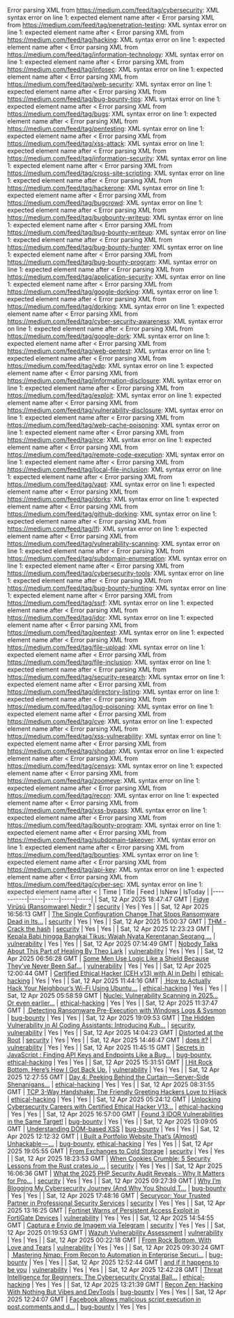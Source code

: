 Error parsing XML from https://medium.com/feed/tag/cybersecurity: XML syntax error on line 1: expected element name after <
Error parsing XML from https://medium.com/feed/tag/penetration-testing: XML syntax error on line 1: expected element name after <
Error parsing XML from https://medium.com/feed/tag/hacking: XML syntax error on line 1: expected element name after <
Error parsing XML from https://medium.com/feed/tag/information-technology: XML syntax error on line 1: expected element name after <
Error parsing XML from https://medium.com/feed/tag/infosec: XML syntax error on line 1: expected element name after <
Error parsing XML from https://medium.com/feed/tag/web-security: XML syntax error on line 1: expected element name after <
Error parsing XML from https://medium.com/feed/tag/bug-bounty-tips: XML syntax error on line 1: expected element name after <
Error parsing XML from https://medium.com/feed/tag/bugs: XML syntax error on line 1: expected element name after <
Error parsing XML from https://medium.com/feed/tag/pentesting: XML syntax error on line 1: expected element name after <
Error parsing XML from https://medium.com/feed/tag/xss-attack: XML syntax error on line 1: expected element name after <
Error parsing XML from https://medium.com/feed/tag/information-security: XML syntax error on line 1: expected element name after <
Error parsing XML from https://medium.com/feed/tag/cross-site-scripting: XML syntax error on line 1: expected element name after <
Error parsing XML from https://medium.com/feed/tag/hackerone: XML syntax error on line 1: expected element name after <
Error parsing XML from https://medium.com/feed/tag/bugcrowd: XML syntax error on line 1: expected element name after <
Error parsing XML from https://medium.com/feed/tag/bugbounty-writeup: XML syntax error on line 1: expected element name after <
Error parsing XML from https://medium.com/feed/tag/bug-bounty-writeup: XML syntax error on line 1: expected element name after <
Error parsing XML from https://medium.com/feed/tag/bug-bounty-hunter: XML syntax error on line 1: expected element name after <
Error parsing XML from https://medium.com/feed/tag/bug-bounty-program: XML syntax error on line 1: expected element name after <
Error parsing XML from https://medium.com/feed/tag/application-security: XML syntax error on line 1: expected element name after <
Error parsing XML from https://medium.com/feed/tag/google-dorking: XML syntax error on line 1: expected element name after <
Error parsing XML from https://medium.com/feed/tag/dorking: XML syntax error on line 1: expected element name after <
Error parsing XML from https://medium.com/feed/tag/cyber-security-awareness: XML syntax error on line 1: expected element name after <
Error parsing XML from https://medium.com/feed/tag/google-dork: XML syntax error on line 1: expected element name after <
Error parsing XML from https://medium.com/feed/tag/web-pentest: XML syntax error on line 1: expected element name after <
Error parsing XML from https://medium.com/feed/tag/vdp: XML syntax error on line 1: expected element name after <
Error parsing XML from https://medium.com/feed/tag/information-disclosure: XML syntax error on line 1: expected element name after <
Error parsing XML from https://medium.com/feed/tag/exploit: XML syntax error on line 1: expected element name after <
Error parsing XML from https://medium.com/feed/tag/vulnerability-disclosure: XML syntax error on line 1: expected element name after <
Error parsing XML from https://medium.com/feed/tag/web-cache-poisoning: XML syntax error on line 1: expected element name after <
Error parsing XML from https://medium.com/feed/tag/rce: XML syntax error on line 1: expected element name after <
Error parsing XML from https://medium.com/feed/tag/remote-code-execution: XML syntax error on line 1: expected element name after <
Error parsing XML from https://medium.com/feed/tag/local-file-inclusion: XML syntax error on line 1: expected element name after <
Error parsing XML from https://medium.com/feed/tag/vapt: XML syntax error on line 1: expected element name after <
Error parsing XML from https://medium.com/feed/tag/dorks: XML syntax error on line 1: expected element name after <
Error parsing XML from https://medium.com/feed/tag/github-dorking: XML syntax error on line 1: expected element name after <
Error parsing XML from https://medium.com/feed/tag/lfi: XML syntax error on line 1: expected element name after <
Error parsing XML from https://medium.com/feed/tag/vulnerability-scanning: XML syntax error on line 1: expected element name after <
Error parsing XML from https://medium.com/feed/tag/subdomain-enumeration: XML syntax error on line 1: expected element name after <
Error parsing XML from https://medium.com/feed/tag/cybersecurity-tools: XML syntax error on line 1: expected element name after <
Error parsing XML from https://medium.com/feed/tag/bug-bounty-hunting: XML syntax error on line 1: expected element name after <
Error parsing XML from https://medium.com/feed/tag/ssrf: XML syntax error on line 1: expected element name after <
Error parsing XML from https://medium.com/feed/tag/idor: XML syntax error on line 1: expected element name after <
Error parsing XML from https://medium.com/feed/tag/pentest: XML syntax error on line 1: expected element name after <
Error parsing XML from https://medium.com/feed/tag/file-upload: XML syntax error on line 1: expected element name after <
Error parsing XML from https://medium.com/feed/tag/file-inclusion: XML syntax error on line 1: expected element name after <
Error parsing XML from https://medium.com/feed/tag/security-research: XML syntax error on line 1: expected element name after <
Error parsing XML from https://medium.com/feed/tag/directory-listing: XML syntax error on line 1: expected element name after <
Error parsing XML from https://medium.com/feed/tag/log-poisoning: XML syntax error on line 1: expected element name after <
Error parsing XML from https://medium.com/feed/tag/cve: XML syntax error on line 1: expected element name after <
Error parsing XML from https://medium.com/feed/tag/xss-vulnerability: XML syntax error on line 1: expected element name after <
Error parsing XML from https://medium.com/feed/tag/shodan: XML syntax error on line 1: expected element name after <
Error parsing XML from https://medium.com/feed/tag/censys: XML syntax error on line 1: expected element name after <
Error parsing XML from https://medium.com/feed/tag/zoomeye: XML syntax error on line 1: expected element name after <
Error parsing XML from https://medium.com/feed/tag/recon: XML syntax error on line 1: expected element name after <
Error parsing XML from https://medium.com/feed/tag/xss-bypass: XML syntax error on line 1: expected element name after <
Error parsing XML from https://medium.com/feed/tag/bounty-program: XML syntax error on line 1: expected element name after <
Error parsing XML from https://medium.com/feed/tag/subdomain-takeover: XML syntax error on line 1: expected element name after <
Error parsing XML from https://medium.com/feed/tag/bounties: XML syntax error on line 1: expected element name after <
Error parsing XML from https://medium.com/feed/tag/api-key: XML syntax error on line 1: expected element name after <
Error parsing XML from https://medium.com/feed/tag/cyber-sec: XML syntax error on line 1: expected element name after <
| Time | Title | Feed | IsNew | IsToday |
|-----------|-----|-----|-----|-----|
| Sat, 12 Apr 2025 18:47:47 GMT | [Fidye Virüsü (Ransomware) Nedir ?](https://freedium.cfd/https://medium.com/p/1d963870b510) | [security](https://medium.com/feed/tag/security) | Yes | Yes |
| Sat, 12 Apr 2025 16:56:13 GMT | [The Single Configuration Change That Stops Ransomware Dead in Its...](https://freedium.cfd/https://medium.com/p/ee9c993c1fbd) | [security](https://medium.com/feed/tag/security) | Yes | Yes |
| Sat, 12 Apr 2025 15:00:37 GMT | [THM - Crack the hash](https://freedium.cfd/https://medium.com/p/54eab5a75aad) | [security](https://medium.com/feed/tag/security) | Yes | Yes |
| Sat, 12 Apr 2025 12:23:23 GMT | [Kepala Babi hingga Bangkai Tikus: Wajah Nyata Kerentanan Seorang ...](https://freedium.cfd/https://medium.com/p/5df205df9e5f) | [vulnerability](https://medium.com/feed/tag/vulnerability) | Yes | Yes |
| Sat, 12 Apr 2025 07:14:49 GMT | [Nobody Talks About This Part of Healing By Theo Lark](https://freedium.cfd/https://medium.com/p/d44c546c5c76) | [vulnerability](https://medium.com/feed/tag/vulnerability) | Yes | Yes |
| Sat, 12 Apr 2025 06:56:28 GMT | [Some Men Use Logic Like a Shield Because They’ve Never Been Saf...](https://freedium.cfd/https://medium.com/p/f3fe30cb6f41) | [vulnerability](https://medium.com/feed/tag/vulnerability) | Yes | Yes |
| Sat, 12 Apr 2025 12:00:44 GMT | [Certified Ethical Hacker (CEH v13) with AI in Delhi](https://freedium.cfd/https://medium.com/p/5ec7192957bc) | [ethical-hacking](https://medium.com/feed/tag/ethical-hacking) | Yes | Yes |
| Sat, 12 Apr 2025 11:44:16 GMT | [️ How to Actually Hack Your Neighbour’s Wi-Fi Using Ubuntu ...](https://freedium.cfd/https://medium.com/p/a65bc9ca803d) | [ethical-hacking](https://medium.com/feed/tag/ethical-hacking) | Yes | Yes |
| Sat, 12 Apr 2025 05:58:59 GMT | [Nuclei: Vulnerability Scanning in 2025… Or even earlier…](https://freedium.cfd/https://medium.com/p/c9b5c6ef85e0) | [ethical-hacking](https://medium.com/feed/tag/ethical-hacking) | Yes | Yes |
| Sat, 12 Apr 2025 11:37:47 GMT | [️ Detecting Ransomware Pre-Execution with Windows Logs & Sysmon](https://freedium.cfd/https://medium.com/p/2e34dac2ee97) | [bug-bounty](https://medium.com/feed/tag/bug-bounty) | Yes | Yes |
| Sat, 12 Apr 2025 19:09:53 GMT | [The Hidden Vulnerability in AI Coding Assistants: Introducing Kub...](https://freedium.cfd/https://medium.com/p/d463088ad549) | [security](https://medium.com/feed/tag/security), [vulnerability](https://medium.com/feed/tag/vulnerability) | Yes | Yes |
| Sat, 12 Apr 2025 14:04:23 GMT | [Distorted at the Root](https://freedium.cfd/https://medium.com/p/fc085d53cb35) | [security](https://medium.com/feed/tag/security) | Yes | Yes |
| Sat, 12 Apr 2025 14:46:47 GMT | [does it?](https://freedium.cfd/https://medium.com/p/6cd09a93c0dc) | [vulnerability](https://medium.com/feed/tag/vulnerability) | Yes | Yes |
| Sat, 12 Apr 2025 11:45:15 GMT | [Secrets in JavaScript : Finding API Keys and Endpoints Like a Bug...](https://freedium.cfd/https://medium.com/p/613c66412baa) | [bug-bounty](https://medium.com/feed/tag/bug-bounty), [ethical-hacking](https://medium.com/feed/tag/ethical-hacking) | Yes | Yes |
| Sat, 12 Apr 2025 15:31:51 GMT | [I Hit Rock Bottom. Here’s How I Got Back Up.](https://freedium.cfd/https://medium.com/p/a448c42c3a64) | [vulnerability](https://medium.com/feed/tag/vulnerability) | Yes | Yes |
| Sat, 12 Apr 2025 12:27:55 GMT | [Day 4: Peeking Behind the Curtain — Server-Side Shenanigans...](https://freedium.cfd/https://medium.com/p/68a590c3d2cb) | [ethical-hacking](https://medium.com/feed/tag/ethical-hacking) | Yes | Yes |
| Sat, 12 Apr 2025 08:31:55 GMT | [TCP 3-Way Handshake: The Friendly Greeting Hackers Love to Hijack](https://freedium.cfd/https://medium.com/p/d2b2251acee9) | [ethical-hacking](https://medium.com/feed/tag/ethical-hacking) | Yes | Yes |
| Sat, 12 Apr 2025 05:24:12 GMT | [Unlocking Cybersecurity Careers with Certified Ethical Hacker V13...](https://freedium.cfd/https://medium.com/p/daf955689e93) | [ethical-hacking](https://medium.com/feed/tag/ethical-hacking) | Yes | Yes |
| Sat, 12 Apr 2025 16:57:00 GMT | [Found 3 IDOR Vulnerabilities in the Same Target!](https://freedium.cfd/https://medium.com/p/bc79c1c33376) | [bug-bounty](https://medium.com/feed/tag/bug-bounty) | Yes | Yes |
| Sat, 12 Apr 2025 13:09:05 GMT | [Understanding DOM-based XSS](https://freedium.cfd/https://medium.com/p/70ea74401e7b) | [bug-bounty](https://medium.com/feed/tag/bug-bounty) | Yes | Yes |
| Sat, 12 Apr 2025 12:12:32 GMT | [I Built a Portfolio Website That’s (Almost) Unhackable — ...](https://freedium.cfd/https://medium.com/p/33351d7d56f7) | [bug-bounty](https://medium.com/feed/tag/bug-bounty), [ethical-hacking](https://medium.com/feed/tag/ethical-hacking) | Yes | Yes |
| Sat, 12 Apr 2025 19:05:55 GMT | [From Exchanges to Cold Storage](https://freedium.cfd/https://medium.com/p/91fa65a71edd) | [security](https://medium.com/feed/tag/security) | Yes | Yes |
| Sat, 12 Apr 2025 18:23:53 GMT | [When Cookies Crumble: 5 Security Lessons from the Rust crates.io ...](https://freedium.cfd/https://medium.com/p/e6759585294c) | [security](https://medium.com/feed/tag/security) | Yes | Yes |
| Sat, 12 Apr 2025 16:06:36 GMT | [What the 2025 PHP Security Audit Reveals - Why It Matters for Pro...](https://freedium.cfd/https://medium.com/p/4e4d2e9c23c3) | [security](https://medium.com/feed/tag/security) | Yes | Yes |
| Sat, 12 Apr 2025 09:27:39 GMT | [Why I’m Blogging My Cybersecurity Journey (And Why You Should T...](https://freedium.cfd/https://medium.com/p/cacfee96f931) | [bug-bounty](https://medium.com/feed/tag/bug-bounty) | Yes | Yes |
| Sat, 12 Apr 2025 17:48:16 GMT | [Securycor: Your Trusted Partner in Professional Security Services](https://freedium.cfd/https://medium.com/p/6d91a96f5747) | [security](https://medium.com/feed/tag/security) | Yes | Yes |
| Sat, 12 Apr 2025 13:16:25 GMT | [Fortinet Warns of Persistent Access Exploit in FortiGate Devices](https://freedium.cfd/https://medium.com/p/91151d3e9fec) | [vulnerability](https://medium.com/feed/tag/vulnerability) | Yes | Yes |
| Sat, 12 Apr 2025 14:54:55 GMT | [Captura e Envio de Imagem via Telegram](https://freedium.cfd/https://medium.com/p/1a83996d2744) | [security](https://medium.com/feed/tag/security) | Yes | Yes |
| Sat, 12 Apr 2025 01:19:53 GMT | [Wazuh Vulnerability Assessment](https://freedium.cfd/https://medium.com/p/e2befdc23ab9) | [vulnerability](https://medium.com/feed/tag/vulnerability) | Yes | Yes |
| Sat, 12 Apr 2025 00:22:18 GMT | [From Rock Bottom, With Love and Tears](https://freedium.cfd/https://medium.com/p/c4e661276a47) | [vulnerability](https://medium.com/feed/tag/vulnerability) | Yes | Yes |
| Sat, 12 Apr 2025 09:30:24 GMT | [️ Mastering Nmap: From Recon to Automation in Enterprise Securi...](https://freedium.cfd/https://medium.com/p/69f6e3a81096) | [bug-bounty](https://medium.com/feed/tag/bug-bounty) | Yes | Yes |
| Sat, 12 Apr 2025 12:52:44 GMT | [and if it happens to be you](https://freedium.cfd/https://medium.com/p/67643b467985) | [vulnerability](https://medium.com/feed/tag/vulnerability) | Yes | Yes |
| Sat, 12 Apr 2025 12:42:28 GMT | [Threat Intelligence for Beginners: The Cybersecurity Crystal Ball...](https://freedium.cfd/https://medium.com/p/9cbe8dbcf0eb) | [ethical-hacking](https://medium.com/feed/tag/ethical-hacking) | Yes | Yes |
| Sat, 12 Apr 2025 13:21:39 GMT | [Recon Zen: Hacking With Nothing But Vibes and DevTools](https://freedium.cfd/https://medium.com/p/d809ee497d69) | [bug-bounty](https://medium.com/feed/tag/bug-bounty) | Yes | Yes |
| Sat, 12 Apr 2025 12:24:07 GMT | [Facebook allows malicious script execution in post,comments and d...](https://freedium.cfd/https://medium.com/p/807ad30e1401) | [bug-bounty](https://medium.com/feed/tag/bug-bounty) | Yes | Yes |
